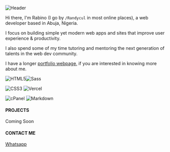 ![Header](https://capsule-render.vercel.app/api?type=waving&height=150&color=gradient&text=Rabino%20Felix&textBg=false&fontColor=fff&fontSize=60&section=header) 

Hi there, I'm Rabino (I go by `/Randycul` in most online places), a web developer based in Abuja, Nigeria.

I focus on building simple yet modern web apps and sites that improve user experience & productivity. 

I also spend some of my time tutoring and mentoring the next generation of talents in the web dev community.

I have a longer [portfolio webpage,](https://randycul.github.io/) if you are interested in knowing more about me.

![HTML5](https://img.shields.io/badge/-HTML5-E34F26?style=flat-square&logo=html5&logoColor=white)![Sass](https://img.shields.io/badge/-Sass-CC6699?style=flat-square&logo=sass&logoColor=white)

![CSS3](https://img.shields.io/badge/-CSS3-1572B6?style=flat-square&logo=css3) ![Vercel](https://img.shields.io/badge/-Vercel-000000?style=flat-square&logo=vercel&logoColor=white)

![cPanel](https://img.shields.io/badge/-cPanel-FF6C2C?style=flat-square&logo=cpanel&logoColor=white) ![Markdown](https://img.shields.io/badge/-Markdown-181717?style=flat-square&logo=markdown&logoColor=white)

#### PROJECTS

Coming Soon

#### CONTACT ME

[Whatsapp](https://wa.me/2347039401262)
